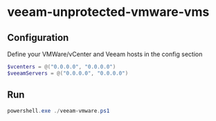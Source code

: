 # veeam-unprotected-vmware-vms

## Configuration

Define your VMWare/vCenter and Veeam hosts in the config section

```powershell
$vcenters = @("0.0.0.0", "0.0.0.0")
$veeamServers = @("0.0.0.0", "0.0.0.0")
```

## Run

```powershell
powershell.exe ./veeam-vmware.ps1
```
